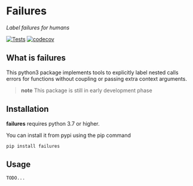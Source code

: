 # Failures
_Label failures for humans_

[![Tests](https://github.com/mediadnan/Failures/actions/workflows/tests.yml/badge.svg)](https://github.com/mediadnan/Failures/actions/workflows/tests.yml)
[![codecov](https://codecov.io/gh/mediadnan/Failures/branch/main/graph/badge.svg?token=E58PJ3OFME)](https://codecov.io/gh/mediadnan/Failures)


## What is failures
This python3 package implements tools to explicitly label nested calls errors
for functions without coupling or passing extra context arguments.

>   __note__
> This package is still in early development phase

## Installation
**failures** requires python 3.7 or higher.

You can install it from pypi using the pip command

```shell
pip install failures
```

## Usage
    TODO...